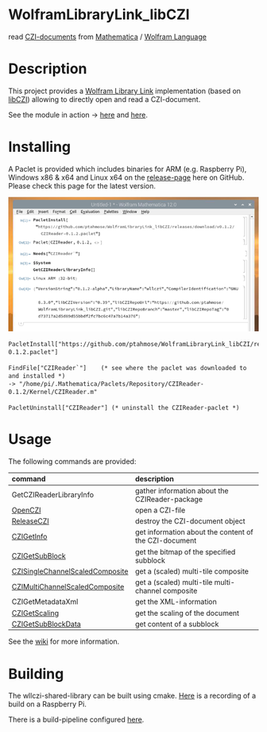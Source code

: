 # WolframLibraryLink_libCZI

read [CZI-documents](https://www.zeiss.com/microscopy/int/products/microscope-software/zen/czi.html) from [Mathematica](https://www.wolfram.com/mathematica) / [Wolfram Language](https://www.wolfram.com/language/)

# Description

This project provides a [Wolfram Library Link](https://reference.wolfram.com/language/LibraryLink/tutorial/Overview.html) implementation (based on [libCZI](https://github.com/ptahmose/libCZI)) allowing to directly open and read a CZI-document.

See the module in action -> [here](https://youtu.be/ApOlKVpkWD0) and [here](https://youtu.be/lTkrwYfyjK0).

# Installing

A Paclet is provided which includes binaries for ARM (e.g. Raspberry Pi), Windows x86 & x64 and Linux x64 on the [release-page](https://github.com/ptahmose/WolframLibraryLink_libCZI/releases) here on GitHub. Please check this page for the latest version.

![Paclet installation](./doc/content/pacletinstall.png "paclet_installation")

```
PacletInstall["https://github.com/ptahmose/WolframLibraryLink_libCZI/releases/download/v0.1.2/CZIReader-0.1.2.paclet"]

FindFile["CZIReader`"]    (* see where the paclet was downloaded to and installed *)
-> "/home/pi/.Mathematica/Paclets/Repository/CZIReader-0.1.2/Kernel/CZIReader.m"

PacletUninstall["CZIReader"] (* uninstall the CZIReader-paclet *)
```

# Usage

The following commands are provided:

|command                         |description                                            |
|:-------------------------------|:------------------------------------------------------|
|GetCZIReaderLibraryInfo         | gather information about the CZIReader-package        |
|[OpenCZI](https://github.com/ptahmose/WolframLibraryLink_libCZI/wiki/Usage#openczifilename)| open a CZI-file                                       |
|[ReleaseCZI](https://github.com/ptahmose/WolframLibraryLink_libCZI/wiki/Usage#releaseczifileobj)| destroy the CZI-document object                       |
|[CZIGetInfo](https://github.com/ptahmose/WolframLibraryLink_libCZI/wiki/Usage#czigetinfofileobj)| get information about the content of the CZI-document |
|[CZIGetSubBlock](https://github.com/ptahmose/WolframLibraryLink_libCZI/wiki/Usage#czigetsubblockfileobj-index)| get the bitmap of the specified subblock              |
|[CZISingleChannelScaledComposite](https://github.com/ptahmose/WolframLibraryLink_libCZI/wiki/Usage#czisinglechannelscaledcompositefileobjxywhzoomcoordbackgroundcolor)| get a (scaled) multi-tile composite                   |
|[CZIMultiChannelScaledComposite](https://github.com/ptahmose/WolframLibraryLink_libCZI/wiki/Usage#czimultichannelscaledcompositefileobjxywhzoomcoorddisplaysettings)| get a (scaled) multi-tile multi-channel composite     |
|CZIGetMetadataXml               | get the XML-information                               |
|[CZIGetScaling](https://github.com/ptahmose/WolframLibraryLink_libCZI/wiki/Usage#czigetscalingfileobj)| get the scaling of the document                       |
|[CZIGetSubBlockData](https://github.com/ptahmose/WolframLibraryLink_libCZI/wiki/Usage#czigetsubblockdatafileobj-index-options)              | get content of a subblock                             |

See the [wiki](https://github.com/ptahmose/WolframLibraryLink_libCZI/wiki/Usage) for more information.

# Building

The wllczi-shared-library can be built using cmake. [Here](https://asciinema.org/a/326514) is a recording of a build on a Raspberry Pi.

There is a build-pipeline configured [here](https://dev.azure.com/ptahmoseGithub/Github-Projects/_build?definitionId=1&_a=summary).
